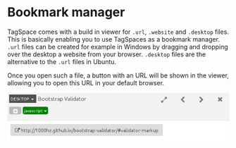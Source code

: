 # Bookmark manager
TagSpace comes with a build in viewer for `.url`, `.website` and `.desktop` files.
This is basically enabling you to use TagSpaces as a bookmark manager.
`.url` files can be created for example in Windows by dragging and dropping over the desktop a website from your browser.
`.desktop` files are the alternative to the `.url` files in Ubuntu.

Once you open such a file, a button with an URL will be shown in the viewer, allowing you to open this URL in your default browser.

![Bookmark manager functionality](/media/tagspaces-bookmark-manager.png)
